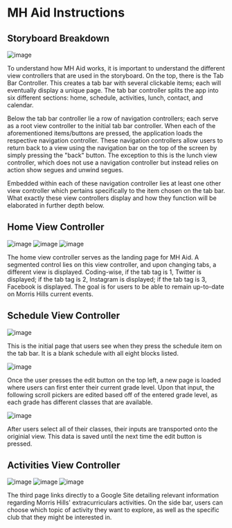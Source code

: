 # MH Aid Instructions

## Storyboard Breakdown
![image](https://user-images.githubusercontent.com/100817191/176329187-da498cf5-f223-4a60-a1a8-d6a1cd1cba1a.png)

To understand how MH Aid works, it is important to understand the different view controllers that are used in the storyboard. On the top, there is the Tab Bar Controller. This creates a tab bar with several clickable items; each will eventually display a unique page. The tab bar controller splits the app into six different sections: home, schedule, activities, lunch, contact, and calendar.

Below the tab bar controller lie a row of navigation controllers; each serve as a root view controller to the initial tab bar controller. When each of the aforementioned items/buttons are pressed, the application loads the respective navigation controller. These navigation controllers allow users to return back to a view using the navigation bar on the top of the screen by simply pressing the "back" button. The exception to this is the lunch view controller, which does not use a navigation controller but instead relies on action show segues and unwind segues.

Embedded within each of these navigation controller lies at least one other view controller which pertains specifically to the item chosen on the tab bar. What exactly these view controllers display and how they function will be elaborated in further depth below.

## Home View Controller
![image](https://user-images.githubusercontent.com/100817191/176469428-73cf2ade-c6e9-4128-8fde-304ff24b4632.png)
![image](https://user-images.githubusercontent.com/100817191/176469456-98545f25-0392-4cb8-abae-0898891e8faf.png)
![image](https://user-images.githubusercontent.com/100817191/176469495-ddaad01d-f600-4344-91d1-ab0e38a7b617.png)

The home view controller serves as the landing page for MH Aid. A segmented control lies on this view controller, and upon changing tabs, a different view is displayed. Coding-wise, if the tab tag is 1, Twitter is displayed; if the tab tag is 2, Instagram is displayed; if the tab tag is 3, Facebook is displayed. The goal is for users to be able to remain up-to-date on Morris Hills current events.

## Schedule View Controller
![image](https://user-images.githubusercontent.com/100817191/176461965-ed0dd36e-eb7f-4f08-86d6-7016f25b3cfc.png)

This is the initial page that users see when they press the schedule item on the tab bar. It is a blank schedule with all eight blocks listed.

![image](https://user-images.githubusercontent.com/100817191/176462061-6e116ee7-ac57-4a2d-bc46-68838cefb8a6.png)

Once the user presses the edit button on the top left, a new page is loaded where users can first enter their current grade level. Upon that input, the following scroll pickers are edited based off of the entered grade level, as each grade has different classes that are available.

![image](https://user-images.githubusercontent.com/100817191/176462081-b3345501-d74d-40e5-9d1e-80e00fa49f1b.png)

After users select all of their classes, their inputs are transported onto the originial view. This data is saved until the next time the edit button is pressed.

## Activities View Controller
![image](https://user-images.githubusercontent.com/100817191/176471740-a6877465-3cc7-4c9b-8e17-be91fa702244.png)
![image](https://user-images.githubusercontent.com/100817191/176472940-7d293ddd-95d1-452a-b8c4-31b8886aa6e7.png)
![image](https://user-images.githubusercontent.com/100817191/176472967-74e3021b-b316-4c93-92d6-bf1238e0c1f0.png)


The third page links directly to a Google Site detailing relevant information regarding Morris Hills' extracurriculars activities. On the side bar, users can choose which topic of activity they want to explore, as well as the specific club that they might be interested in. 
